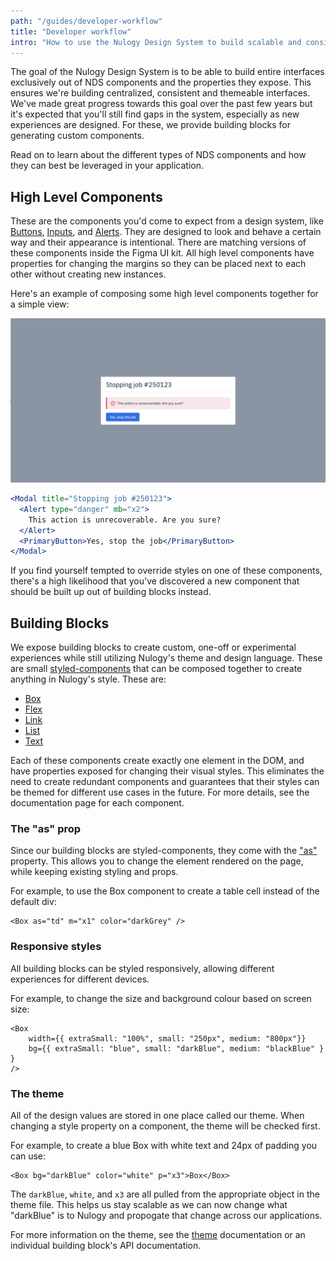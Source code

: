 ```yaml
---
path: "/guides/developer-workflow"
title: "Developer workflow"
intro: "How to use the Nulogy Design System to build scalable and consistent interfaces"
---
```


The goal of the Nulogy Design System is to be able to build entire interfaces exclusively out of NDS components and the properties they expose. This ensures we're building centralized, consistent and themeable interfaces. We've made great progress towards this goal over the past few years but it's expected that you'll still find gaps in the system, especially as new experiences are designed. For these, we provide building blocks for generating custom components.

Read on to learn about the different types of NDS components and how they can best be leveraged in your application.

## High Level Components

These are the components you'd come to expect from a design system, like [Buttons](/components/buttons), [Inputs](/components/input), and [Alerts](/components/alert). They are designed to look and behave a certain way and their appearance is intentional. There are matching versions of these components inside the Figma UI kit. All high level components have properties for changing the margins so they can be placed next to each other without creating new instances.

Here's an example of composing some high level components together for a simple view:

![Modal](../images/developer-workflow-modal.png)

```jsx
<Modal title="Stopping job #250123">
  <Alert type="danger" mb="x2">
    This action is unrecoverable. Are you sure?
  </Alert>
  <PrimaryButton>Yes, stop the job</PrimaryButton>
</Modal>
```

If you find yourself tempted to override styles on one of these components, there's a high likelihood that you've discovered a new component that should be built up out of building blocks instead.

## Building Blocks

We expose building blocks to create custom, one-off or experimental experiences while still utilizing Nulogy's theme and design language. These are small [styled-components](https://styled-components.com/) that can be composed together to create anything in Nulogy's style. These are:

- [Box](/components/box)
- [Flex](/components/flex)
- [Link](/components/link)
- [List](/components/list)
- [Text](/components/text)

Each of these components create exactly one element in the DOM, and have properties exposed for changing their visual styles. This eliminates the need to create redundant components and guarantees that their styles can be themed for different use cases in the future. For more details, see the documentation page for each component.

### The "as" prop

Since our building blocks are styled-components, they come with the ["as"](https://styled-components.com/docs/api#as-polymorphic-prop) property. This allows you to change the element rendered on the page, while keeping existing styling and props.

For example, to use the Box component to create a table cell instead of the default div:

```
<Box as="td" m="x1" color="darkGrey" />
```

### Responsive styles

All building blocks can be styled responsively, allowing different experiences for different devices.

For example, to change the size and background colour based on screen size:

```
<Box
    width={{ extraSmall: "100%", small: "250px", medium: "800px"}}
    bg={{ extraSmall: "blue", small: "darkBlue", medium: "blackBlue" } }
/>
```

### The theme

All of the design values are stored in one place called our theme. When changing a style property on a component, the theme will be checked first.

For example, to create a blue Box with white text and 24px of padding you can use:

```
<Box bg="darkBlue" color="white" p="x3">Box</Box>
```

The `darkBlue`, `white`, and `x3` are all pulled from the appropriate object in the theme file. This helps us stay scalable as we can now change what "darkBlue" is to Nulogy and propogate that change across our applications.

For more information on the theme, see the [theme](/theme) documentation or an individual building block's API documentation.
